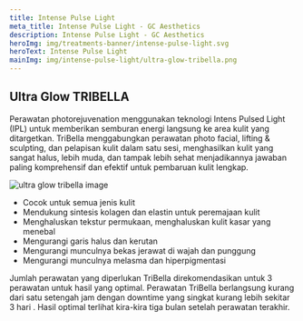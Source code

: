 ```yaml
---
title: Intense Pulse Light
meta_title: Intense Pulse Light - GC Aesthetics
description: Intense Pulse Light - GC Aesthetics
heroImg: img/treatments-banner/intense-pulse-light.svg
heroText: Intense Pulse Light
mainImg: img/intense-pulse-light/ultra-glow-tribella.png
---
```


<div class="container-fluid c-bg-icon mt-n4">
<div class="container">
<div class="row pb-5">
<div class="col-12 mt-4">

## Ultra Glow TRIBELLA

Perawatan photorejuvenation menggunakan teknologi Intens Pulsed Light
(IPL) untuk memberikan semburan energi langsung ke area kulit yang
ditargetkan. TriBella menggabungkan perawatan photo facial, lifting &
sculpting, dan pelapisan kulit dalam satu sesi, menghasilkan kulit yang sangat
halus, lebih muda, dan tampak lebih sehat menjadikannya jawaban paling
komprehensif dan efektif untuk pembaruan kulit lengkap.

</div>
<div class="col-12 mt-4">
<div class="row">
<div class="col-12 col-lg-6">

<img :src="mainImg" class="w-100 h-100 shadow object-fit-cover" alt="ultra glow tribella image" />

</div>
<div class="col-12 col-lg-6 mt-lg-0 mt-4">

<ul class="dash">
<li>Cocok untuk semua jenis kulit</li>
<li>Mendukung sintesis kolagen dan elastin untuk peremajaan kulit</li>
<li>Menghaluskan tekstur permukaan, menghaluskan kulit kasar yang menebal</li>
<li>Mengurangi garis halus dan kerutan</li>
<li>Mengurangi munculnya bekas jerawat di wajah dan punggung</li>
<li>Mengurangi munculnya melasma dan hiperpigmentasi</li>
</ul>

Jumlah perawatan yang diperlukan TriBella direkomendasikan untuk 3 perawatan untuk hasil yang optimal. Perawatan TriBella berlangsung
kurang dari satu setengah jam dengan downtime yang singkat kurang lebih sekitar 3 hari . Hasil optimal terlihat kira-kira tiga bulan setelah
perawatan terakhir.

</div>
</div>
</div>
</div>
</div>
</div>

